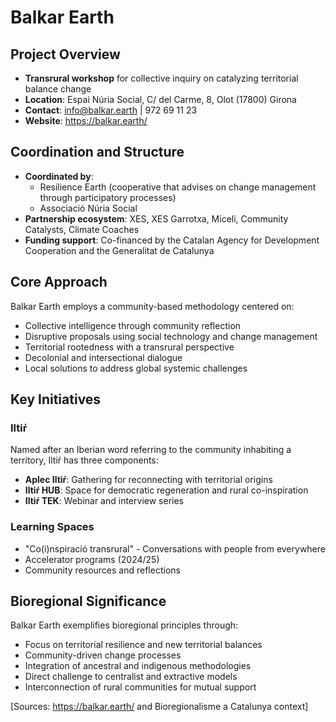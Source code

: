 # Balkar Earth

## Project Overview
- **Transrural workshop** for collective inquiry on catalyzing territorial balance change
- **Location**: Espai Núria Social, C/ del Carme, 8, Olot (17800) Girona
- **Contact**: info@balkar.earth | 972 69 11 23
- **Website**: https://balkar.earth/

## Coordination and Structure
- **Coordinated by**: 
  - Resilience Earth (cooperative that advises on change management through participatory processes)
  - Associació Núria Social
- **Partnership ecosystem**: XES, XES Garrotxa, Miceli, Community Catalysts, Climate Coaches
- **Funding support**: Co-financed by the Catalan Agency for Development Cooperation and the Generalitat de Catalunya

## Core Approach
Balkar Earth employs a community-based methodology centered on:
- Collective intelligence through community reflection
- Disruptive proposals using social technology and change management
- Territorial rootedness with a transrural perspective
- Decolonial and intersectional dialogue
- Local solutions to address global systemic challenges

## Key Initiatives

### Iltiŕ
Named after an Iberian word referring to the community inhabiting a territory, Iltiŕ has three components:
- **Aplec Iltiŕ**: Gathering for reconnecting with territorial origins
- **Iltiŕ HUB**: Space for democratic regeneration and rural co-inspiration
- **Iltiŕ TEK**: Webinar and interview series

### Learning Spaces
- "Co(i)nspiració transrural" - Conversations with people from everywhere
- Accelerator programs (2024/25)
- Community resources and reflections

## Bioregional Significance
Balkar Earth exemplifies bioregional principles through:
- Focus on territorial resilience and new territorial balances
- Community-driven change processes
- Integration of ancestral and indigenous methodologies
- Direct challenge to centralist and extractive models
- Interconnection of rural communities for mutual support

[Sources: https://balkar.earth/ and Bioregionalisme a Catalunya context]

